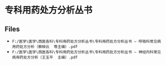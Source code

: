 # 专科用药处方分析丛书

## Files

- `F:/医学\医学\西医各科\专科用药处方分析丛书\专科用药处方分析丛书 — 呼吸科常见病用药处方分析（蔡映云  等主编）.pdf`
- `F:/医学\医学\西医各科\专科用药处方分析丛书\专科用药处方分析丛书 — 神经内科常见病用药处方分析（王玉平  主编）.pdf`
